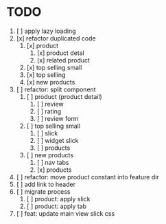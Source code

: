 # TODO

1. [ ] apply lazy loading
2. [x] refactor duplicated code
   1. [x] product
      1. [x] product detal
      2. [x] related product
   2. [x] top selling small
   3. [x] top selling
   4. [x] new products
3. [ ] refactor: split component
   1. [ ] product (product detail)
      1. [ ] review
      2. [ ] rating
      3. [ ] review form
   2. [ ] top selling small
      1. [ ] slick
      2. [ ] widget slick
      3. [ ] products
   3. [ ] new products
      1. [ ] nav tabs
      2. [x] products
4. [ ] refactor: move product constant into feature dir
5. [ ] add link to header
6. [ ] migrate process
   1. [ ] product: apply slick
   2. [ ] product: apply tab
3. [ ] feat: update main view slick css
